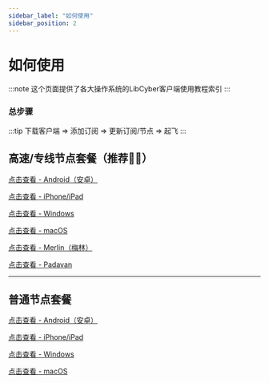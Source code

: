 ```yaml
---
sidebar_label: "如何使用"
sidebar_position: 2
---
```


# 如何使用

:::note
这个页面提供了各大操作系统的LibCyber客户端使用教程索引
:::

### 总步骤
:::tip
下载客户端 => 添加订阅 => 更新订阅/节点 => 起飞
:::


## 高速/专线节点套餐（推荐👍🏻）

[点击查看 - Android（安卓）](quan-ping-tai-shi-yong-jiao-cheng-1/android-an-zhuo.md)

[点击查看 - iPhone/iPad](quan-ping-tai-shi-yong-jiao-cheng-1/ios-iphone.md)

[点击查看 - Windows](quan-ping-tai-shi-yong-jiao-cheng-1/windows.md)

[点击查看 - macOS](quan-ping-tai-shi-yong-jiao-cheng-1/macos.md)

[点击查看 - Merlin（梅林）](quan-ping-tai-shi-yong-jiao-cheng-1/merlin-mei-lin.md)

[点击查看 - Padavan](quan-ping-tai-shi-yong-jiao-cheng-1/padavan.md)

---

## 普通节点套餐

[点击查看 - Android（安卓）](v2-quan-ping-tai-shi-yong-jiao-cheng/android-an-zhuo.md)

[点击查看 - iPhone/iPad](v2-quan-ping-tai-shi-yong-jiao-cheng/ios-iphone.md)

[点击查看 - Windows](v2-quan-ping-tai-shi-yong-jiao-cheng/windows.md)

[点击查看 - macOS](v2-quan-ping-tai-shi-yong-jiao-cheng/macos.md)